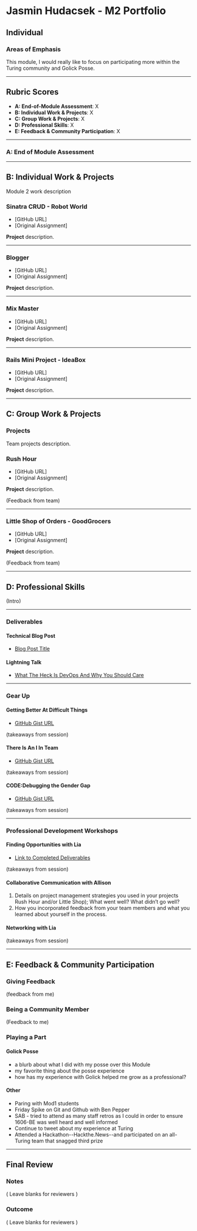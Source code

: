 # Jasmin Hudacsek - M2 Portfolio
## Individual

### Areas of Emphasis

This module, I would really like to focus on participating more within the Turing community and Golick Posse.

---

## Rubric Scores

* **A: End-of-Module Assessment**: X
* **B: Individual Work & Projects**: X
* **C: Group Work & Projects**: X
* **D: Professional Skills**: X
* **E: Feedback & Community Participation**: X

---

### A: End of Module Assessment

---

## B: Individual Work & Projects

Module 2 work description

### Sinatra CRUD - Robot World

* [GitHub URL]
* [Original Assignment]

__Project__ description.

---

### Blogger

* [GitHub URL]
* [Original Assignment]

__Project__ description.

---

### Mix Master

* [GitHub URL]
* [Original Assignment]

__Project__ description.

---

### Rails Mini Project - IdeaBox

* [GitHub URL]
* [Original Assignment]

__Project__ description.

---

## C: Group Work & Projects

### Projects

Team projects description.

### Rush Hour

* [GitHub URL]
* [Original Assignment]

__Project__ description.

(Feedback from team)

---

### Little Shop of Orders - GoodGrocers

* [GitHub URL]
* [Original Assignment]

__Project__ description.

(Feedback from team)

---

## D: Professional Skills

(Intro)

---
### Deliverables
#### Technical Blog Post

* [Blog Post Title]()

#### Lightning Talk

* [What The Heck Is DevOps And Why You Should Care](https://docs.google.com/presentation/d/161BZDpGzsRJwt431WinzcgZm6g-zMrMFxpKcWWUFz7k/edit?usp=sharing)

---

### Gear Up
#### Getting Better At Difficult Things

* [GitHub Gist URL](https://github.com/turingschool/gear-up/blob/master/getting_better_at_difficult_things.markdown)

(takeaways from session)

#### There Is An I In Team

* [GitHub Gist URL](https://github.com/turingschool/gear-up/blob/master/there_is_an_i_in_team.markdown)

(takeaways from session)

#### CODE:Debugging the Gender Gap

* [GitHub Gist URL](https://github.com/turingschool/gear-up/blob/master/code_debugging_the_gender_gap.markdown)

(takeaways from session)

---

### Professional Development Workshops
#### Finding Opportunities with Lia

* [Link to Completed Deliverables]()

(takeaways from session)

#### Collaborative Communication with Allison

1. Details on project management strategies you used in your projects Rush Hour and/or Little Shop); What went well? What didn’t go well?
2. How you incorporated feedback from your team members and what you learned about yourself in the process.

#### Networking with Lia

(takeaways from session)

---

## E: Feedback & Community Participation

### Giving Feedback

(feedback from me)

### Being a Community Member

(Feedback to me)

### Playing a Part

#### Golick Posse
- a blurb about what I did with my posse over this Module
- my favorite thing about the posse experience
- how has my experience with Golick helped me grow as a professional?

#### Other
- Paring with Mod1 students
- Friday Spike on Git and Github with Ben Pepper
- SAB - tried to attend as many staff retros as I could in order to ensure 1606-BE was well heard and well informed
- Continue to tweet about my experience at Turing
- Attended a Hackathon--Hackthe.News--and participated on an all-Turing team that snagged third prize

---

## Final Review

### Notes

( Leave blanks for reviewers )

### Outcome

( Leave blanks for reviewers )
